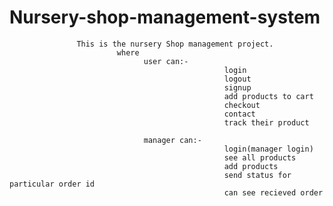 # Nursery-shop-management-system

                   This is the nursery Shop management project.
                            where 
                                  user can:-
                                                    login
                                                    logout
                                                    signup
                                                    add products to cart
                                                    checkout
                                                    contact 
                                                    track their product

                                  manager can:-
                                                    login(manager login)
                                                    see all products
                                                    add products
                                                    send status for particular order id
                                                    can see recieved order
